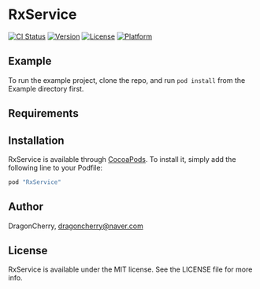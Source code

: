 # RxService

[![CI Status](http://img.shields.io/travis/DragonCherry/RxService.svg?style=flat)](https://travis-ci.org/DragonCherry/RxService)
[![Version](https://img.shields.io/cocoapods/v/RxService.svg?style=flat)](http://cocoapods.org/pods/RxService)
[![License](https://img.shields.io/cocoapods/l/RxService.svg?style=flat)](http://cocoapods.org/pods/RxService)
[![Platform](https://img.shields.io/cocoapods/p/RxService.svg?style=flat)](http://cocoapods.org/pods/RxService)

## Example

To run the example project, clone the repo, and run `pod install` from the Example directory first.

## Requirements

## Installation

RxService is available through [CocoaPods](http://cocoapods.org). To install
it, simply add the following line to your Podfile:

```ruby
pod "RxService"
```

## Author

DragonCherry, dragoncherry@naver.com

## License

RxService is available under the MIT license. See the LICENSE file for more info.
